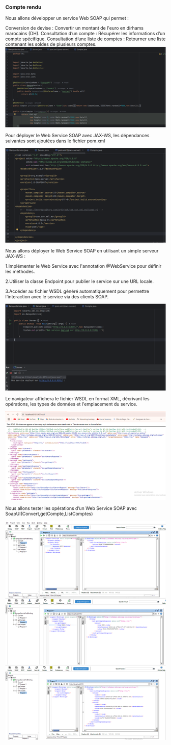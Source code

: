 <h3>Compte rendu</h3>

<body> Nous allons développer un service Web SOAP qui permet :

Conversion de devise : Convertir un montant de l'euro en dirhams marocains (DH).
Consultation d’un compte : Récupérer les informations d’un compte spécifique.
Consultation d’une liste de comptes : Retourner une liste contenant les soldes de plusieurs comptes.
<img src="captures/capture 1">

Pour déployer le Web Service SOAP avec JAX-WS, les dépendances suivantes sont ajoutées dans le fichier pom.xml

<img src="captures/capture 2">

Nous allons déployer le Web Service SOAP en utilisant un simple serveur JAX-WS :

1.Implémenter le Web Service avec l'annotation @WebService pour définir les méthodes.

2.Utiliser la classe Endpoint pour publier le service sur une URL locale.

3.Accéder au fichier WSDL généré automatiquement pour permettre l'interaction avec le service via des clients SOAP.

<img src="captures/capture 3">

Le navigateur affichera le fichier WSDL en format XML, décrivant les opérations, les types de données et l'emplacement du service.

<img src="captures/capture 4">

Nous allons tester les opérations d’un Web Service SOAP avec SoapUI(Convert,getCompte,ListComptes)

<img src="captures/capture 5">
<img src="captures/capture 6">
<img src="captures/capture 7 ">